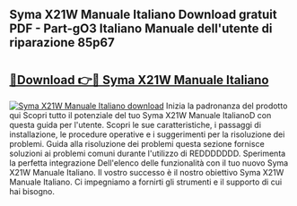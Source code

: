 ## Syma X21W Manuale Italiano Download gratuit PDF - Part-gO3 Italiano Manuale dell'utente di riparazione 85p67

# <h2><a href="http://dfdsk30.blite.top/?on=Syma+X21W+Manuale+Italiano">🔗Download 👉🔴 Syma X21W Manuale Italiano</a></h2>

[![Syma X21W Manuale Italiano download](https://i.imgur.com/lujVjoI.png)](http://dfdsk30.blite.top/?on=Syma+X21W+Manuale+Italiano)
Inizia la padronanza del prodotto qui Scopri tutto il potenziale del tuo Syma X21W Manuale ItalianoD con questa guida per l'utente. Scopri le sue caratteristiche, i passaggi di installazione, le procedure operative e i suggerimenti per la risoluzione dei problemi. Guida alla risoluzione dei problemi questa sezione fornisce soluzioni ai problemi comuni durante l'utilizzo di REDDDDDDD. Sperimenta la perfetta integrazione Dell'elenco delle funzionalità con il tuo nuovo Syma X21W Manuale Italiano. Il vostro successo è il nostro obiettivo Syma X21W Manuale Italiano. Ci impegniamo a fornirti gli strumenti e il supporto di cui hai bisogno.
